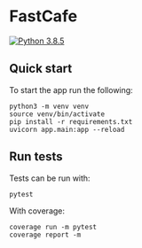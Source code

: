 # FastCafe
[![Python 3.8.5](https://img.shields.io/badge/python-3.8.5-blue.svg)](https://www.python.org/downloads/release/python-385/)

## Quick start
To start the app run the following:

```
python3 -m venv venv
source venv/bin/activate
pip install -r requirements.txt
uvicorn app.main:app --reload
```

## Run tests
Tests can be run with:
```
pytest
```
With coverage:
```
coverage run -m pytest
coverage report -m
```
